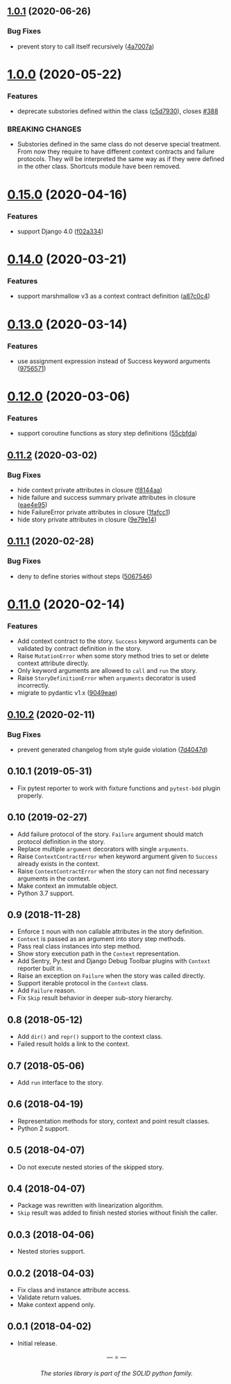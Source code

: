 ## [1.0.1](https://github.com/proofit404/stories/compare/1.0.0...1.0.1) (2020-06-26)

### Bug Fixes

- prevent story to call itself recursively ([4a7007a](https://github.com/proofit404/stories/commit/4a7007a928713661ba73f9bf1edc509e3b3363a5))

# [1.0.0](https://github.com/proofit404/stories/compare/0.15.0...1.0.0) (2020-05-22)

### Features

- deprecate substories defined within the class ([c5d7930](https://github.com/proofit404/stories/commit/c5d7930af4d0af3a510993b852aeee19335a4154)), closes [#388](https://github.com/proofit404/stories/issues/388)

### BREAKING CHANGES

- Substories defined in the same class do not deserve special treatment. From now they require to have different context contracts and failure protocols. They will be interpreted the same way as if they were defined in the other class. Shortcuts module have been removed.

# [0.15.0](https://github.com/proofit404/stories/compare/0.14.0...0.15.0) (2020-04-16)

### Features

- support Django 4.0 ([f02a334](https://github.com/proofit404/stories/commit/f02a3341c58b7885a2095c11ff5bef4acf626e94))

# [0.14.0](https://github.com/proofit404/stories/compare/0.13.0...0.14.0) (2020-03-21)

### Features

- support marshmallow v3 as a context contract definition ([a87c0c4](https://github.com/proofit404/stories/commit/a87c0c45cbb52e40fba872f57aa07a3550de6143))

# [0.13.0](https://github.com/proofit404/stories/compare/0.12.0...0.13.0) (2020-03-14)

### Features

- use assignment expression instead of Success keyword arguments ([9756571](https://github.com/proofit404/stories/commit/9756571237d56c52f8769c61f20f544ab389a211))

# [0.12.0](https://github.com/proofit404/stories/compare/0.11.2...0.12.0) (2020-03-06)

### Features

- support coroutine functions as story step definitions ([55cbfda](https://github.com/proofit404/stories/commit/55cbfda33c61ca1395aaacf2d2d6a2c78f14ecde))

## [0.11.2](https://github.com/proofit404/stories/compare/0.11.1...0.11.2) (2020-03-02)

### Bug Fixes

- hide context private attributes in closure ([f8144aa](https://github.com/proofit404/stories/commit/f8144aabd8629682f9c7368a23c80316bb10fddc))
- hide failure and success summary private attributes in closure ([eae4e95](https://github.com/proofit404/stories/commit/eae4e95bd89a2df8fd31f77fe665659c29feedd8))
- hide FailureError private attributes in closure ([1fafcc1](https://github.com/proofit404/stories/commit/1fafcc1039775f2fbcc242b582181fab2d4e63d7))
- hide story private attributes in closure ([9e79e14](https://github.com/proofit404/stories/commit/9e79e1417785db1e13ed01a1cd64613d5bf24a8a))

## [0.11.1](https://github.com/proofit404/stories/compare/0.11.0...0.11.1) (2020-02-28)

### Bug Fixes

- deny to define stories without steps ([5067546](https://github.com/proofit404/stories/commit/5067546386df294db595fb0ee4e8968ee295c4b3))

# [0.11.0](https://github.com/proofit404/stories/compare/0.10.2...0.11.0) (2020-02-14)

### Features

- Add context contract to the story. `Success` keyword arguments can
  be validated by contract definition in the story.
- Raise `MutationError` when some story method tries to set or delete
  context attribute directly.
- Only keyword arguments are allowed to `call` and `run` the story.
- Raise `StoryDefinitionError` when `arguments` decorator is used
  incorrectly.
- migrate to pydantic v1.x ([9049eae](https://github.com/proofit404/stories/commit/9049eae43c7b8db36708fc019a671a53bf4b578d))

## [0.10.2](https://github.com/proofit404/stories/compare/0.10.1...0.10.2) (2020-02-11)

### Bug Fixes

- prevent generated changelog from style guide violation ([7d4047d](https://github.com/proofit404/stories/commit/7d4047d10e4dacc10ec356700b1fc35161efa4c0))

## 0.10.1 (2019-05-31)

- Fix pytest reporter to work with fixture functions and `pytest-bdd`
  plugin properly.

## 0.10 (2019-02-27)

- Add failure protocol of the story. `Failure` argument should match
  protocol definition in the story.
- Replace multiple `argument` decorators with single `arguments`.
- Raise `ContextContractError` when keyword argument given to
  `Success` already exists in the context.
- Raise `ContextContractError` when the story can not find necessary
  arguments in the context.
- Make context an immutable object.
- Python 3.7 support.

## 0.9 (2018-11-28)

- Enforce `I` noun with non callable attributes in the story
  definition.
- `Context` is passed as an argument into story step methods.
- Pass real class instances into step method.
- Show story execution path in the `Context` representation.
- Add Sentry, Py.test and Django Debug Toolbar plugins with `Context`
  reporter built in.
- Raise an exception on `Failure` when the story was called directly.
- Support iterable protocol in the `Context` class.
- Add `Failure` reason.
- Fix `Skip` result behavior in deeper sub-story hierarchy.

## 0.8 (2018-05-12)

- Add `dir()` and `repr()` support to the context class.
- Failed result holds a link to the context.

## 0.7 (2018-05-06)

- Add `run` interface to the story.

## 0.6 (2018-04-19)

- Representation methods for story, context and point result classes.
- Python 2 support.

## 0.5 (2018-04-07)

- Do not execute nested stories of the skipped story.

## 0.4 (2018-04-07)

- Package was rewritten with linearization algorithm.
- `Skip` result was added to finish nested stories without finish the
  caller.

## 0.0.3 (2018-04-06)

- Nested stories support.

## 0.0.2 (2018-04-03)

- Fix class and instance attribute access.
- Validate return values.
- Make context append only.

## 0.0.1 (2018-04-02)

- Initial release.

<p align="center">&mdash; ⭐️ &mdash;</p>
<p align="center"><i>The stories library is part of the SOLID python family.</i></p>
